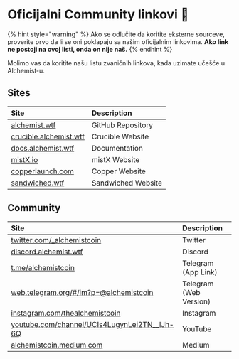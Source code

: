 # Oficijalni Community linkovi 🔗

{% hint style="warning" %}
Ako se odlučite da koritite eksterne sourceve, proverite prvo da li se oni poklapaju sa našim oficijalnim linkovima. **Ako link ne postoji na ovoj listi, onda on nije naš.**
{% endhint %}

Molimo vas da koritite našu listu zvaničnih linkova, kada uzimate učešće u Alchemist-u.

## Sites

| Site | Description |
| :--- | :--- |
| [alchemist.wtf](http://alchemist.wtf) | GitHub Repository |
| [crucible.alchemist.wtf](https://crucible.alchemist.wtf/) | Crucible Website |
| [docs.alchemist.wtf](https://docs.alchemist.wtf) | Documentation |
| [mistX.io](https://mistx.io/) | mistX Website |
| [copperlaunch.com](https://copperlaunch.com/) | Copper Website |
| [sandwiched.wtf](https://sandwiched.wtf/) | Sandwiched Website |

## Community

| Site | Description |
| :--- | :--- |
| [twitter.com/\_alchemistcoin](https://twitter.com/_alchemistcoin) | Twitter |
| [discord.alchemist.wtf](http://discord.alchemist.wtf) | Discord |
| [t.me/alchemistcoin](https://t.me/alchemistcoin) | Telegram \(App Link\) |
| [web.telegram.org/\#/im?p=@alchemistcoin](https://web.telegram.org/#/im?p=@alchemistcoin) | Telegram \(Web Version\) |
| [instagram.com/thealchemistcoin](https://www.instagram.com/thealchemistcoin/) | Instagram |
| [youtube.com/channel/UCIs4LugynLei2TN\_\_lJh-6Q](https://www.youtube.com/channel/UCIs4LugynLei2TN__lJh-6Q) | YouTube |
| [alchemistcoin.medium.com](https://alchemistcoin.medium.com/) | Medium |

